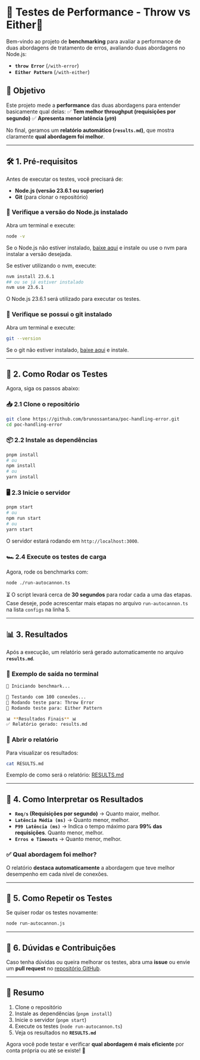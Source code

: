 # 📘 **Testes de Performance - Throw vs Either🚀**

Bem-vindo ao projeto de **benchmarking** para avaliar a performance de duas abordagens de tratamento de erros, avaliando duas abordagens no Node.js:

- **`throw Error`** (`/with-error`)
- **`Either Pattern`** (`/with-either`)

## 📌 **Objetivo**
Este projeto mede a **performance** das duas abordagens para entender basicamente qual delas:
✅ **Tem melhor throughput (requisições por segundo)**
✅ **Apresenta menor latência (`p99`)**

No final, geramos um **relatório automático (`results.md`)**, que mostra claramente **qual abordagem foi melhor**.

---

## 🛠️ **1. Pré-requisitos**
Antes de executar os testes, você precisará de:
- **Node.js (versão 23.6.1 ou superior)**
- **Git** (para clonar o repositório)

### 📌 **Verifique a versão do Node.js instalado**
Abra um terminal e execute:
```bash
node -v
```
Se o Node.js não estiver instalado, [baixe aqui](https://nodejs.org/) e instale ou use o nvm para instalar a versão desejada.

Se estiver utilizando o nvm, execute:
```bash
nvm install 23.6.1
## ou se já estiver instalado
nvm use 23.6.1
```
O Node.js 23.6.1 será utilizado para executar os testes.

### 📌 **Verifique se possui o git instalado**
Abra um terminal e execute:
```bash
git --version
```
Se o git não estiver instalado, [baixe aqui](https://git-scm.com/) e instale.

---

## 🚀 **2. Como Rodar os Testes**
Agora, siga os passos abaixo:

### **📥 2.1 Clone o repositório**
```bash
git clone https://github.com/brunossantana/poc-handling-error.git
cd poc-handling-error
```

### **📦 2.2 Instale as dependências**
```bash
pnpm install
# ou
npm install
# ou
yarn install
```

### **🖥️ 2.3 Inicie o servidor**
```bash
pnpm start
# ou
npm run start
# ou
yarn start
```
O servidor estará rodando em `http://localhost:3000`.

### **🏎️ 2.4 Execute os testes de carga**
Agora, rode os benchmarks com:
```bash
node ./run-autocannon.ts
```

⏳ O script levará cerca de **30 segundos** para rodar cada a uma das etapas. Case deseje, pode acrescentar mais etapas no arquivo `run-autocannon.ts` na lista `configs` na linha 5.

---

## 📊 **3. Resultados**
Após a execução, um relatório será gerado automaticamente no arquivo **`results.md`**.

### 📌 **Exemplo de saída no terminal**
```bash
🚀 Iniciando benchmark...

🔹 Testando com 100 conexões...
🔸 Rodando teste para: Throw Error
🔸 Rodando teste para: Either Pattern

📊 **Resultados Finais** 📊
✅ Relatório gerado: results.md
```

### 📌 **Abrir o relatório**
Para visualizar os resultados:
```bash
cat RESULTS.md
```

Exemplo de como será o relatório: [RESULTS.md](RESULTS.md)

---

## 📌 **4. Como Interpretar os Resultados**
- **`Req/s` (Requisições por segundo)** → Quanto maior, melhor.
- **`Latência Média (ms)`** → Quanto menor, melhor.
- **`P99 Latência (ms)`** → Indica o tempo máximo para **99% das requisições**. Quanto menor, melhor.
- **`Erros e Timeouts`** → Quanto menor, melhor.

### ✅ **Qual abordagem foi melhor?**
O relatório **destaca automaticamente** a abordagem que teve melhor desempenho em cada nível de conexões.

---

## 🔄 **5. Como Repetir os Testes**
Se quiser rodar os testes novamente:
```bash
node run-autocannon.js
```

---

## 📎 **6. Dúvidas e Contribuições**
Caso tenha dúvidas ou queira melhorar os testes, abra uma **issue** ou envie um **pull request** no [repositório GitHub](https://github.com/seu-usuario/nome-do-repositorio).

---

## 🚀 **Resumo**
1. Clone o repositório
2. Instale as dependências (`pnpm install`)
3. Inicie o servidor (`pnpm start`)
4. Execute os testes (`node run-autocannon.ts`)
5. Veja os resultados no **`RESULTS.md`**

Agora você pode testar e verificar **qual abordagem é mais eficiente** por conta própria ou até se existe! 🚀
